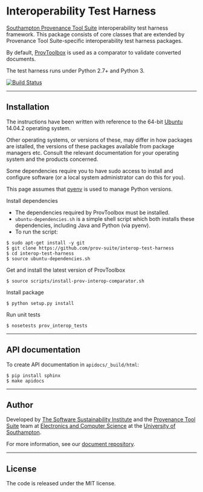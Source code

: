 # Interoperability Test Harness

[Southampton Provenance Tool Suite](https://provenance.ecs.soton.ac.uk) interoperability test harness framework. This package consists of core classes that are extended by Provenance Tool Suite-specific interoperability test harness packages.

By default, [ProvToolbox](https://github.com/lucmoreau/ProvToolbox) is used as a comparator to validate converted documents.

The test harness runs under Python 2.7+ and Python 3.

[![Build Status](https://travis-ci.org/prov-suite/interop-test-harness.svg)](https://travis-ci.org/prov-suite/interop-test-harness)

---

## Installation

The instructions have been written with reference to the 64-bit [Ubuntu](http://www.ubuntu.com/) 14.04.2 operating system.

Other operating systems, or versions of these, may differ in how packages are istalled, the versions of these packages available from package managers etc. Consult the relevant documentation for your operating system and the products concerned.

Some dependencies require you to have sudo access to install and configure software (or a local system administrator can do this for you).

This page assumes that [pyenv](https://github.com/yyuu/pyenv) is used to manage Python versions.

Install dependencies

* The dependencies required by ProvToolbox must be installed. 
* `ubuntu-dependencies.sh` is a simple shell script which both installs these dependencies, including Java and Python (via pyenv).
* To run the script:

```
$ sudo apt-get install -y git
$ git clone https://github.com/prov-suite/interop-test-harness
$ cd interop-test-harness
$ source ubuntu-dependencies.sh 
```

Get and install the latest version of ProvToolbox

```
$ source scripts/install-prov-interop-comparator.sh 
```

Install package

```
$ python setup.py install
```

Run unit tests

```
$ nosetests prov_interop_tests
```

---

## API documentation

To create API documentation in `apidocs/_build/html`:

```
$ pip install sphinx
$ make apidocs
```

---

## Author

Developed by [The Software Sustainability Institute](http://www.software.ac.uk>) and the [Provenance Tool Suite](http://provenance.ecs.soton.ac.uk/) team at [Electronics and Computer Science](http://www.ecs.soton.ac.uk) at the [University of Southampton](http://www.soton.ac.uk).

For more information, see our [document repository](https://github.com/prov-suite/ssi-consultancy/).

---

## License

The code is released under the MIT license.
